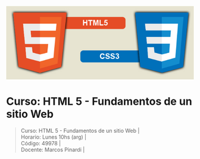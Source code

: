 <img src="https://raw.githubusercontent.com/exegeses/HTMLfundamentos-49978/main/html5-css3.jpg">

# Curso: HTML 5 - Fundamentos de un sitio Web

>Curso: HTML 5 - Fundamentos de un sitio Web |   
>Horario: Lunes 10hs (arg) |      
>Código: 49978 |   
>Docente: Marcos Pinardi |  

